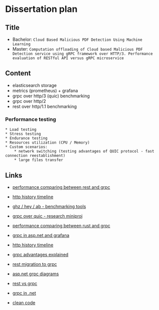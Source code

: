 # Dissertation plan


## Title
- Bachelor: `Cloud Based Malicious PDF Detection Using Machine Learning`
- Master: `Computation offloading of Cloud based Malicious PDF Detection service using gRPC framework over HTTP/3. Performance evaluation of RESTful API versus gRPC microservice`

## Content
- elasticsearch storage
- metrics (prometheus) + grafana
- grpc over http/3 (quic) benchmarking 
- grpc over http/2 
- rest over http/1.1 benchmarking

### Performance testing
    * Load testing
    * Stress testing
    * Endurance testing
    * Resources utilization (CPU / Memory)
    * Custom scenarios:
        * network switching (testing advantages of QUIC protocol - fast connection reestablishment)
        * large files transfer

## Links
- [performance comparing between rest and grpc](https://stackoverflow.com/questions/44877606/is-grpchttp-2-faster-than-rest-with-http-2)
- [http history timeline](https://habr.com/ru/post/438810/)
- [ghz / hey / ab - benchmarking tools](https://dev.to/hiisi13/easy-ways-to-load-test-a-grpc-service-1dm3)
- [grpc over quic - research miniproj](https://github.com/jswilley/QUIC)
- [performance comparing between rust and grpc](https://stackoverflow.com/questions/44877606/is-grpchttp-2-faster-than-rest-with-http-2)
- [grpc in asp.net and grafana](https://docs.microsoft.com/en-us/dotnet/architecture/grpc-for-wcf-developers/application-performance-management)
- [http history timeline](https://habr.com/ru/post/438810/)
- [grpc advantages explained](https://habr.com/ru/company/nix/blog/594391/)
- [rest migration to grpc](https://habr.com/ru/company/otus/blog/547478/)
- [asp.net grpc diagrams](https://habr.com/ru/company/piter/blog/596621/)
- [rest vs grpc](https://habr.com/ru/post/565020/)
- [grpc in .net](https://habr.com/ru/company/mindbox/blog/597183/)

- [clean code](https://gist.github.com/wojteklu/73c6914cc446146b8b533c0988cf8d29)